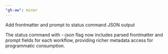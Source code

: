 ```yaml
---
"gh-aw": minor
---
```


Add frontmatter and prompt to status command JSON output

The status command with --json flag now includes parsed frontmatter and prompt fields for each workflow, providing richer metadata access for programmatic consumption.
